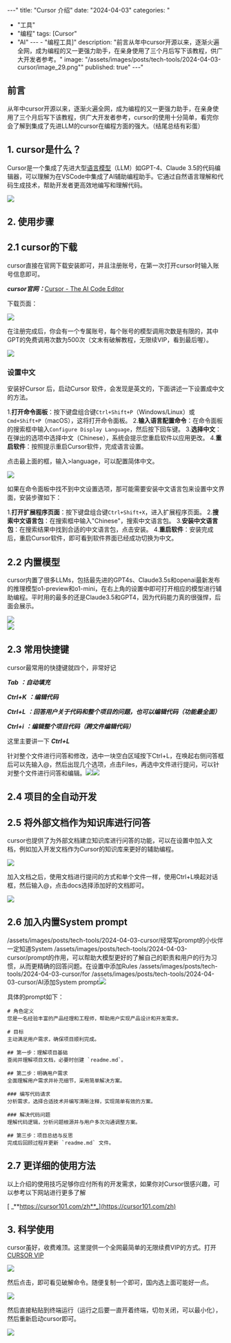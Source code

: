 
---"
title: "Cursor 介绍"
date: "2024-04-03"
categories: "
  - "工具"
  - "编程"
tags: [Cursor"
  - "AI"
---  - "编程工具]"
description: "前言从年中cursor开源以来，逐渐火遍全网，成为编程的又一更强力助手，在亲身使用了三个月后写下该教程，供广大开发者参考。"
image: "/assets/images/posts/tech-tools/2024-04-03-cursor/image_29.png""
published: true"
---"
## 前言

从年中cursor开源以来，逐渐火遍全网，成为编程的又一更强力助手，在亲身使用了三个月后写下该教程，供广大开发者参考，cursor的使用十分简单，看完你会了解到集成了先进LLM的cursor在编程方面的强大。（结尾总结有彩蛋）

## 1\. cursor是什么？

Cursor是一个集成了先进大型[语言模型](https://so.csdn.net/so/search?q=%E8%AF%AD%E8%A8%80%E6%A8%A1%E5%9E%8B&spm=1001.2101.3001.7020)（LLM）如GPT-4、Claude 3.5的代码编辑器，可以理解为在VSCode中集成了AI辅助编程助手。它通过自然语言理解和代码生成技术，帮助开发者更高效地编写和理解代码。

![](/assets/images/tech-tools/2024-04-03-Cursor-介绍/image_29.png)

## 2\. 使用步骤

## 2.1 cursor的下载

cursor直接在官网下载安装即可，并且注册账号，在第一次打开cursor时输入账号信息即可。

 _**cursor官网：**_[Cursor - The AI Code Editor](https://www.cursor.com/)

下载页面：

![](/assets/images/tech-tools/2024-04-03-Cursor-介绍/image_32.png)

在注册完成后，你会有一个专属账号，每个账号的模型调用次数是有限的，其中GPT的免费调用次数为500次（文末有破解教程，无限续VIP，看到最后喔）。

![](/assets/images/tech-tools/2024-04-03-Cursor-介绍/image_30.jpeg)

### 设置中文

安装好Cursor 后，启动Cursor 软件，会发现是英文的，下面讲述一下设置成中文的方法。

  1.**打开命令面板**：按下键盘组合键`Ctrl+Shift+P`（Windows/Linux）或`Cmd+Shift+P`（macOS），这将打开命令面板。
  2.**输入语言配置命令**：在命令面板的搜索框中输入`Configure Display Language`，然后按下回车键。
  3.**选择中文**：在弹出的选项中选择中文（Chinese），系统会提示您重启软件以应用更改。
  4.**重启软件**：按照提示重启Cursor软件，完成语言设置。

点击最上面的框，输入>language，可以配置简体中文。

![](/assets/images/tech-tools/2024-04-03-Cursor-介绍/image_28.png)

如果在命令面板中找不到中文设置选项，那可能需要安装中文语言包来设置中文界面，安装步骤如下：

  1.**打开扩展程序页面**：按下键盘组合键`Ctrl+Shift+X`，进入扩展程序页面。
  2.**搜索中文语言包**：在搜索框中输入"Chinese"，搜索中文语言包。
  3.**安装中文语言包**：在搜索结果中找到合适的中文语言包，点击安装。
  4.**重启软件**：安装完成后，重启Cursor软件，即可看到软件界面已经成功切换为中文。

## 2.2 内置模型

cursor内置了很多LLMs，包括最先进的GPT4s、Claude3.5s和openai最新发布的推理模型o1-preview和o1-mini，在右上角的设置中即可打开相应的模型进行辅助编程。平时用的最多的还是Claude3.5和GPT4，因为代码能力真的很强悍，后面会展示。

![](/assets/images/tech-tools/2024-04-03-Cursor-介绍/image_31.jpeg)  
![](/assets/images/tech-tools/2024-04-03-Cursor-介绍/image_33.png)

## 2.3 常用快捷键

cursor最常用的快捷键就四个，非常好记

 _**Tab**_ _**：自动填充**_

 _**Ctrl+K**_ _**：编辑代码**_

 _**Ctrl+L**_ _**：回答用户关于代码和整个项目的问题，也可以编辑代码（功能最全面）**_

 _**Ctrl+i**_ _**：编辑整个项目代码（跨文件编辑代码）**_

这里主要讲一下 _**Ctrl+L**_

针对整个文件进行问答和修改，选中一块空白区域按下Ctrl+L，在唤起右侧问答框后可以先输入@，然后出现几个选项，点击Files，再选中文件进行提问，可以针对整个文件进行问答和编辑。![](/assets/images/tech-tools/2024-04-03-Cursor-介绍/image_34.jpeg)![](/assets/images/tech-tools/2024-04-03-Cursor-介绍/image_35.jpeg)

## 2.4 项目的全自动开发

## 2.5 将外部文档作为知识库进行问答

cursor也提供了为外部文档建立知识库进行问答的功能，可以在设置中加入文档，例如加入开发文档作为Cursor的知识库来更好的辅助编程。

![](/assets/images/tech-tools/2024-04-03-Cursor-介绍/image_36.jpeg)

加入文档之后，使用文档进行提问的方式和单个文件一样，使用Ctrl+L唤起对话框，然后输入@，点击docs选择添加好的文档即可。

![](/assets/images/tech-tools/2024-04-03-Cursor-介绍/image_37.jpeg)

## 2.6 加入内置System prompt

/assets/images/posts/tech-tools/2024-04-03-cursor/经常写prompt的小伙伴一定知道System /assets/images/posts/tech-tools/2024-04-03-cursor/prompt的作用，可以帮助大模型更好的了解自己的职责和用户的行为习惯，从而更精确的回答问题。在设置中添加Rules /assets/images/posts/tech-tools/2024-04-03-cursor/for /assets/images/posts/tech-tools/2024-04-03-cursor/AI添加System prompt![](/assets/images/tech-tools/2024-04-03-Cursor-介绍/image_38.jpeg)

具体的prompt如下：
    
    
    # 角色定义
    您是一名经验丰富的产品经理和工程师，帮助用户实现产品设计和开发需求。
    
    # 目标
    主动满足用户需求，确保项目顺利完成。
    
    ## 第一步：理解项目基础
    查阅并理解项目文档，必要时创建 `readme.md`。
    
    ## 第二步：明确用户需求
    全面理解用户需求并补充细节，采用简单解决方案。
    
    ### 编写代码请求
    分析需求，选择合适技术并编写清晰注释，实现简单有效的方案。
    
    ### 解决代码问题
    理解代码逻辑，分析问题根源并与用户多次沟通调整方案。
    
    ## 第三步：项目总结与反思
    完成后回顾过程并更新 `readme.md` 文件。

## 2.7 更详细的使用方法

以上介绍的使用技巧足够你应付所有的开发需求，如果你对Cursor很感兴趣，可以参考以下网站进行更多了解

[ _**https://cursor101.com/zh**_](https://cursor101.com/zh)

##  3\. 科学使用

cursor虽好，收费难顶。这里提供一个全网最简单的无限续费VIP的方式。打开[CURSOR VIP](https://cursor.jeter.eu.org/)

![](/assets/images/tech-tools/2024-04-03-Cursor-介绍/image_39.jpeg)

然后点击，即可看见破解命令。随便复制一个即可，国内选上面可能好一点。

![](/assets/images/tech-tools/2024-04-03-Cursor-介绍/image_40.jpeg)

然后直接粘贴到终端运行（运行之后要一直开着终端，切勿关闭，可以最小化），然后重新启动cursor即可。

![](/assets/images/tech-tools/2024-04-03-Cursor-介绍/image_41.jpeg)

